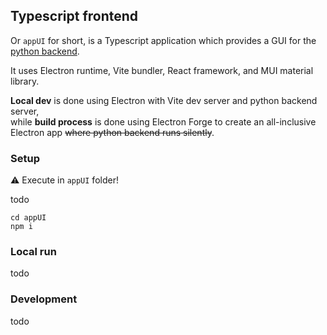 ## Typescript frontend

Or `appUI` for short, is a Typescript application which provides a GUI for the [python backend](appPy.md).

It uses Electron runtime, Vite bundler, React framework, and MUI material library.

**Local dev** is done using Electron with Vite dev server and python backend server,  
while **build process** is done using Electron Forge to create an all-inclusive Electron app ~~where python backend runs silently~~.

### Setup
⚠ Execute in `appUI` folder!

todo

```
cd appUI
npm i
```

### Local run
todo

### Development
todo
